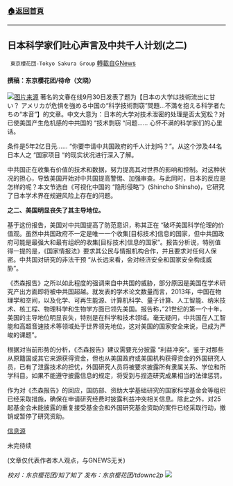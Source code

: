 ###  [:house:返回首頁](https://github.com/ourhimalayas/txt)
---


## 日本科学家们吐心声言及中共千人计划(之二)
` 東京櫻花団-Tokyo Sakura Group` [轉載自GNews](https://gnews.org/zh-hans/1600950/)

#### 撰稿：东京樱花团/待命（文晓）
![](https://assets.gnews.org/wp-content/uploads/2021/10/1-42.png)[图片来源](https://www.aboluowang.com/2021/0102/1540782.html)
著名的文春在线9月30日发表了题为【日本の大学は技術流出に甘い？ アメリカが危惧を強める中国の“科学技術剽窃”問題…不満を抱える科学者たちの“本音”】的文章。中文大意为：日本的大学对技术泄密的处理是否太宽松？对已使美国产生危机感的中共国的 “技术剽窃 “问题…… 心怀不满的科学家们的心里话。

条件是5年2亿日元…… “你要申请中共国政府的千人计划吗？”。从这个涉及44名日本人之 “国家项目 “的现实状况进行深入了解。

中共国正在收集有价值的技术和数据，努力提高其对世界的影响和控制。对这种状况的担心，导致美国开始对中共国提高警惕、加强审查。与此同时，日本的反应是怎样的呢？本文节选自《可视化中国的 “隐形侵略”》(Shincho Shinsho)，它研究了日本学术界在规避风险上存在的问题。

**之二、美国明显丧失了其主导地位。**

基于这份报告，美国对中共国提高了防范意识，称其正在 “破坏美国科学伦理的价值观。虽然中共国政府不一定是唯一一个收集[目标技术]信息的国家，但中共国政府可能是最强大和最有组织的收集[目标技术]信息的国家”。报告分析说，特别值得一提的是，《国家情报法》要求其公民与情报机构合作，并且要求对任何人保密。中共国对研究的非法干预 “从长远来看，会对经济安全和国家安全构成威胁”。

《杰森报告》之所以如此程度的强调来自中共国的威胁，部分原因是美国在学术研究产出方面即将被中共国超越。就发表的学术论文数量而言，2013年，中国在物理学和空间，以及化学、可再生能源、计算机科学、量子计算、人工智能、纳米技术、核工程、物理科学和生物学方面已领先美国。报告称，”21世纪的第一个十年，美国的主导地位明显丧失，特别是在科学和技术领域。毫无疑问，中共国在人工智能和高超音速技术等领域处于世界领先地位，这对美国的国家安全来说，已成为严峻的课题”。

根据对当前形势的分析，《杰森报告》建议需要充分披露 “利益冲突”。鉴于对那些从原籍国或其它来源获得资金，但也从美国政府或美国机构获得资金的外国研究人员，已有了泄露技术的担忧，外国研究人员将被要求披露所有隶属关系、学位和所学科目。如果不能遵守披露信息的规定，将受到与捏造研究成果相当的法律惩罚。

作为对《杰森报告》的回应，国防部、资助大学基础研究的国家科学基金会等组织已经采取措施，确保在申请研究经费时披露利益冲突相关信息。除此之外，对25起基金会未能披露的重复接受基金会和外国研究基金资助的案件已经采取行动，撤销或暂停了研究资助。

[信息源](https://news.yahoo.co.jp/articles/1884864cd8816c5e03d8c7a72a5da2fe36cdc58d?page=1)

未完待续

(文章仅代表作者本人观点，与GNEWS无关)

*校对：东京樱花团/知了知了
发布：东京樱花团/tdownc2p*
![](https://assets.gnews.org/wp-content/uploads/2021/08/image0-1-36.jpg)
